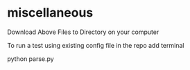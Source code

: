 # miscellaneous

Download Above Files to Directory on your computer

To run a test using existing config file in the repo add terminal

python parse.py
